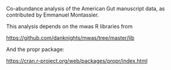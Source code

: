 Co-abundance analysis of the American Gut manuscript data, as contributed by Emmanuel Montassier. 

This analysis depends on the mwas R libraries from

https://github.com/danknights/mwas/tree/master/lib

And the propr package:

https://cran.r-project.org/web/packages/propr/index.html
